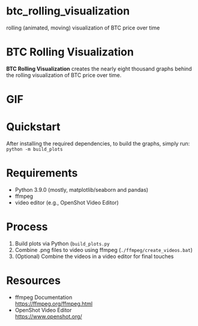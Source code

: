 # btc_rolling_visualization
rolling (animated, moving) visualization of BTC price over time

# BTC Rolling Visualization

<b>BTC Rolling Visualization</b> creates the nearly eight thousand graphs behind the rolling visualization of BTC price over time.

# GIF

# Quickstart

After installing the required dependencies, to build the graphs, simply run:<br>
<code>python -m build_plots</code>

# Requirements

* Python 3.9.0 (mostly, matplotlib/seaborn and pandas)
* ffmpeg
* video editor (e.g., OpenShot Video Editor)

# Process

1. Build plots via Python (<code>build_plots.py</code>
2. Combine .png files to video using ffmpeg (<code>./ffmpeg/create_videos.bat</code>)
3. (Optional) Combine the videos in a video editor for final touches

# Resources
* ffmpeg Documentation<br>
https://ffmpeg.org/ffmpeg.html
* OpenShot Video Editor<br>
https://www.openshot.org/
